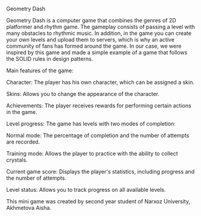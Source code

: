 Geometry Dash

Geometry Dash is a computer game that combines the genres of 2D platformer and rhythm game. The gameplay consists of passing a level with many obstacles to rhythmic music. In addition, in the game you can create your own levels and upload them to servers, which is why an active community of fans has formed around the game. 
In our case, we were inspired by this game and made a simple example of a game that follows the SOLID rules in design patterns.

Main features of the game:

Character: The player has his own character, which can be assigned a skin.

Skins: Allows you to change the appearance of the character.

Achievements: The player receives rewards for performing certain actions in the game.

Level progress: The game has levels with two modes of completion:

Normal mode: The percentage of completion and the number of attempts are recorded.

Training mode: Allows the player to practice with the ability to collect crystals.

Current game score: Displays the player's statistics, including progress and the number of attempts.

Level status: Allows you to track progress on all available levels.

This mini game was created by second year student of Narxoz University, Akhmetova Aisha.
